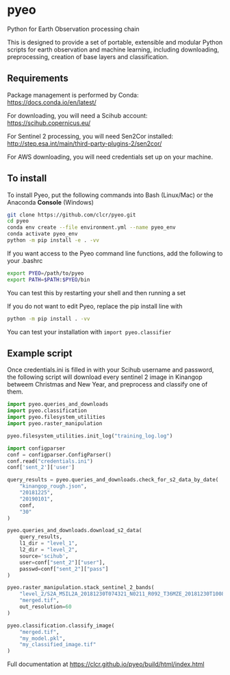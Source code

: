# pyeo
Python for Earth Observation processing chain

This is designed to provide a set of portable, extensible and modular Python scripts for earth observation and machine learning,
including downloading, preprocessing, creation of base layers and classification.

## Requirements
Package management is performed by Conda: https://docs.conda.io/en/latest/

For downloading, you will need a Scihub account: https://scihub.copernicus.eu/

For Sentinel 2 processing, you will need Sen2Cor installed: http://step.esa.int/main/third-party-plugins-2/sen2cor/

For AWS downloading, you will need credentials set up on your machine.

## To install
To install Pyeo, put the following commands into Bash (Linux/Mac) or the Anaconda **Console** (Windows)

```bash
git clone https://github.com/clcr/pyeo.git
cd pyeo
conda env create --file environment.yml --name pyeo_env
conda activate pyeo_env
python -m pip install -e . -vv
```
If you want access to the Pyeo command line functions, add the following to your .bashrc

```bash
export PYEO=/path/to/pyeo
export PATH=$PATH:$PYEO/bin
```
You can test this by restarting your shell and then running a set 

If you do not want to edit Pyeo, replace the pip install line with

```bash
python -m pip install . -vv
```

You can test your installation with
`import pyeo.classifier`

## Example script

Once credentials.ini is filled in with your Scihub username and password, the following script will download every sentinel 2 image in Kinangop betweem Christmas and New Year, and preprocess and classify one of them.

```python
import pyeo.queries_and_downloads
import pyeo.classification
import pyeo.filesystem_utilities
import pyeo.raster_manipulation

pyeo.filesystem_utilities.init_log("training_log.log")

import configparser
conf = configparser.ConfigParser()
conf.read("credentials.ini")
conf['sent_2']['user']

query_results = pyeo.queries_and_downloads.check_for_s2_data_by_date(
    "kinangop_rough.json",
    "20181225",
    "20190101",
    conf,
    "30"
)

pyeo.queries_and_downloads.download_s2_data(
    query_results,
    l1_dir = "level_1",
    l2_dir = "level_2",
    source='scihub',
    user=conf["sent_2"]["user"],
    passwd=conf["sent_2"]["pass"]
)

pyeo.raster_manipulation.stack_sentinel_2_bands(
    "level_2/S2A_MSIL2A_20181230T074321_N0211_R092_T36MZE_20181230T100827.SAFE",
    "merged.tif",
    out_resolution=60
)

pyeo.classification.classify_image(
    "merged.tif",
    "my_model.pkl",
    "my_classified_image.tif"
)
```

Full documentation at https://clcr.github.io/pyeo/build/html/index.html
